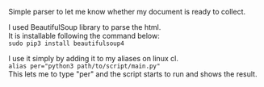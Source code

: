 Simple parser to let me know whether my document is ready to collect.

I used BeautifulSoup library to parse the html. <br> 
It is installable following the command below: <br>
```sudo pip3 install beautifulsoup4```

I use it simply by adding it to my aliases on linux cl.<br>
```alias per="python3 path/to/script/main.py"``` <br>
This lets me to type "per" and the script starts to run and shows the result.

